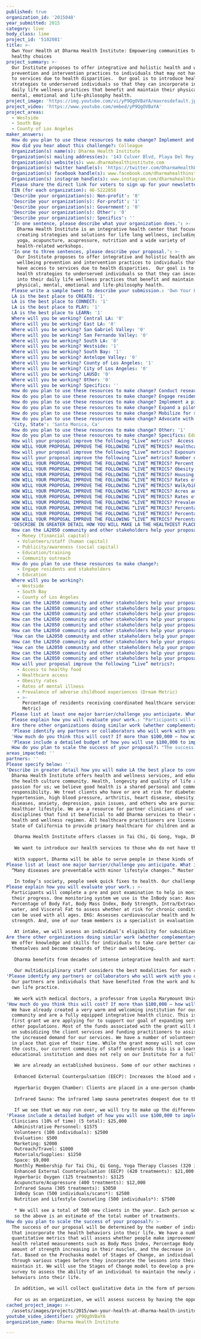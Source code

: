 ```yaml
---
published: true
organization_id: '2015048'
year_submitted: 2015
category: live
body_class: lime
project_id: '5102081'
title: >-
  Own Your Health at Dharma Health Institute: Empowering communities to make
  healthy choices
project_summary: >-
  Our Institute proposes to offer integrative and holistic health and wellbeing
  prevention and intervention practices to individuals that may not have access
  to services due to health disparities.  Our goal is to introduce health
  strategies to underserved individuals so that they can incorporate into their
  daily life wellness practices that benefit and maintain their physical,
  mental, emotional and life-philosophy health. 
project_image: 'https://img.youtube.com/vi/yP9QgOVBaYA/maxresdefault.jpg'
project_video: 'https://www.youtube.com/embed/yP9QgOVBaYA'
project_areas:
  - Westside
  - South Bay
  - County of Los Angeles
maker_answers:
  How do you plan to use these resources to make change? Implement and track policy: '0'
  How did you hear about this challenge?: Colleague
  Organization(s) name(s): Dharma Health Institute
  Organization(s) mailing address(es): '143 Culver Blvd, Playa Del Rey, Ca 90293'
  Organization(s) website(s): www.dharmahealthinstitute.com
  Organization(s) twitter handle(s): 'https://twitter.com/DharmaHealthLA'
  Organization(s) facebook handle(s): www.facebook.com/dharmahealthinstitute
  Organization(s) instagram handle(s): www.instagram.com/dharmahealthinstitute
  Please share the direct link for voters to sign up for your newsletter(s): 'http://www.dharmahealthinstitute.com/contact/'
  EIN (for each organization): 46-5222858
  'Describe your organization(s): Non-profit': '0'
  'Describe your organization(s): For-profit': '1'
  'Describe your organization(s): Government': '0'
  'Describe your organization(s): Other': '0'
  'Describe your organization(s): Specifics': ''
  'In one sentence, please describe what your organization does.': >-
    Dharma Health Institute is an integrative health center that focuses on
    creating strategies and solutions for life long wellness, including tai chi,
    yoga, acupuncture, acupressure, nutrition and a wide variety of
    health-related workshops.
  'In one to three sentences, please describe your proposal.': >-
    Our Institute proposes to offer integrative and holistic health and
    wellbeing prevention and intervention practices to individuals that may not
    have access to services due to health disparities.  Our goal is to introduce
    health strategies to underserved individuals so that they can incorporate
    into their daily life wellness practices that benefit and maintain their
    physical, mental, emotional and life-philosophy health. 
  Please write a sample tweet to describe your submission.: 'Own Your Health @dharmahealthinstitute. #dharmahealthLA'
  LA is the best place to CREATE: '1'
  LA is the best place to CONNECT: '1'
  LA is the best place to PLAY: '1'
  LA is the best place to LEARN: '1'
  Where will you be working? Central LA: '0'
  Where will you be working? East LA: '0'
  Where will you be working? San Gabriel Valley: '0'
  Where will you be working? San Fernando Valley: '0'
  Where will you be working? South LA: '0'
  Where will you be working? Westside: '1'
  Where will you be working? South Bay: '1'
  Where will you be working? Antelope Valley: '0'
  Where will you be working? County of Los Angeles: '1'
  Where will you be working? City of Los Angeles: '0'
  Where will you be working? LAUSD: '0'
  Where will you be working? Other: '0'
  Where will you be working? Specifics: ''
  How do you plan to use these resources to make change? Conduct research: '0'
  How do you plan to use these resources to make change? Engage residents and stakeholders: '1'
  How do you plan to use these resources to make change? Implement a pilot or new project: '0'
  How do you plan to use these resources to make change? Expand a pilot or program: '1'
  How do you plan to use these resources to make change? Mobilize for systems change: '0'
  How do you plan to use these resources to make change? Advocate with policymakers and leaders: '0'
  'City, State': 'Santa Monica, Ca'
  How do you plan to use these resources to make change? Other: '1'
  How do you plan to use these resources to make change? Specifics: Education
  How will your proposal improve the following “Live” metrics?  Access to healthy food: '1'
  HOW WILL YOUR PROPOSAL IMPROVE THE FOLLOWING “LIVE” METRICS? Healthcare access: '1'
  How will your proposal improve the following “Live” metrics? Exposure to air toxins: '0'
  How will your proposal improve the following “Live” metrics? Number of households below the self-sufficiency index: '0'
  HOW WILL YOUR PROPOSAL IMPROVE THE FOLLOWING “LIVE” METRICS? Percent of imported water: '0'
  HOW WILL YOUR PROPOSAL IMPROVE THE FOLLOWING “LIVE” METRICS? Obesity rates: '1'
  HOW WILL YOUR PROPOSAL IMPROVE THE FOLLOWING “LIVE” METRICS? Housing affordability: '0'
  HOW WILL YOUR PROPOSAL IMPROVE THE FOLLOWING “LIVE” METRICS? Rates of homelessness: '0'
  HOW WILL YOUR PROPOSAL IMPROVE THE FOLLOWING “LIVE” METRICS? Walk/bike/transit score: '0'
  HOW WILL YOUR PROPOSAL IMPROVE THE FOLLOWING “LIVE” METRICS? Acres and miles of polluted waterways: '0'
  HOW WILL YOUR PROPOSAL IMPROVE THE FOLLOWING “LIVE” METRICS? Rates of mental illness: '1'
  HOW WILL YOUR PROPOSAL IMPROVE THE FOLLOWING “LIVE” METRICS? Prevalence of adverse childhood experiences (Dream Metric): '1'
  HOW WILL YOUR PROPOSAL IMPROVE THE FOLLOWING “LIVE” METRICS? Percentage of LA communities that are resilient (Dream Metric): '0'
  HOW WILL YOUR PROPOSAL IMPROVE THE FOLLOWING “LIVE” METRICS? Percentage of residents receiving coordinated healthcare services (Dream Metric): '1'
  HOW WILL YOUR PROPOSAL IMPROVE THE FOLLOWING “LIVE” METRICS? Percentage of tree canopy cover (Dream Metric): '0'
  'DESCRIBE IN GREATER DETAIL HOW YOU WILL MAKE LA THE HEALTHIEST PLACE TO LIVE: ': "Dharma Health Institute offers health and wellness services, and education for the health culture community. Health, longevity and quality of life are a passion for us; we believe good health is a shared personal and community responsibility. We treat clients who have or are at risk for diabetes, hypertension, high blood pressure, arthritis, heart disease, obesity, chronic diseases, anxiety, depression, pain issues, and others who are pursuing a healthier lifestyle. We are a resource for partner clinicians of various disciplines that find it beneficial to add Dharma services to their clients’ health and wellness regimen. All healthcare practitioners are licensed by the State of California to provide primary healthcare for children and adults. \r\n\r\nDharma Health Institute offers classes in Tai Chi, Qi Gong, Yoga, Dharma Youth, Family Fitness as well as a number of Preventative and Integrative Health services. We also offer acupuncture, acupressure, nutrition, herbs, and nutraceuticals, as well as number of integrative modalities such as Hyperbaric Oxygen, Enhanced External Counterpulsation (EECP), Infrared Sauna, Neuroplasticity and Mental Health services. \r\n\r\nWe want to introduce our health services to those who do not have the means to create a holistic approach to their health and wellness. For example, one of our community partners shared the story of a 30 year-old Latina, mother of three with a weight problem. She has not yet been approved through her Medi-Cal HMO to see a dietician and is experiencing anxiety, depression and symptoms associated with pre-diabetes. She has two special needs children, and a host of her own adverse childhood experiences. She and her children could access services at our Dharma Institute. In another case, a 67-year-old Viet Nam Vet suffers from PTSD and depression, has high blood pressure, an enlarged heart, diabetes, poor circulation and struggles with his weight.  He receives medical interventions at his local VA and has received acupuncture, and claims “This has helped me more than all the medicines I have received.”  However, due to the restrictions of his health benefits, his access is not consistent. He would benefit from Dharma services. Or, in a different kind of situation, there is a new mom that needs to reduce her stress: Stroller-yoga or tai chi might be perfect for her. \r\n\r\nWith support, Dharma will be able to serve people in these kinds of situations and that need a sliding scale for fees.\r\n"
  How can the LA2050 community and other stakeholders help your proposal succeed?:
    - Money (financial capital)
    - Volunteers/staff (human capital)
    - Publicity/awareness (social capital)
    - Education/training
    - Community outreach
  How do you plan to use these resources to make change?:
    - Engage residents and stakeholders
    - Education
  Where will you be working?:
    - Westside
    - South Bay
    - County of Los Angeles
  How can the LA2050 community and other stakeholders help your proposal succeed? Specifics: ''
  How can the LA2050 community and other stakeholders help your proposal succeed? Other: '0'
  How can the LA2050 community and other stakeholders help your proposal succeed? Quality improvement research: '0'
  How can the LA2050 community and other stakeholders help your proposal succeed? Money (financial capital): '1'
  How can the LA2050 community and other stakeholders help your proposal succeed? Volunteers/staff (human capital): '1'
  How can the LA2050 community and other stakeholders help your proposal succeed? Publicity/awareness (social capital): '1'
  'How can the LA2050 community and other stakeholders help your proposal succeed? Infrastructure (building/space/vehicles, etc.)': '0'
  How can the LA2050 community and other stakeholders help your proposal succeed? Education/training: '1'
  'How can the LA2050 community and other stakeholders help your proposal succeed? Technical infrastructure (computers, etc.)': '0'
  How can the LA2050 community and other stakeholders help your proposal succeed? Community outreach: '1'
  How can the LA2050 community and other stakeholders help your proposal succeed? Network/relationship support: '0'
  How will your proposal improve the following “Live” metrics?:
    - Access to healthy food
    - Healthcare access
    - Obesity rates
    - Rates of mental illness
    - Prevalence of adverse childhood experiences (Dream Metric)
    - >-
      Percentage of residents receiving coordinated healthcare services (Dream
      Metric)
  Please list at least one major barrier/challenge you anticipate. What is your strategy for overcoming these obstacles?: "“Many diseases are preventable with minor lifestyle changes.” Master Zi\r\n\r\nIn today’s society, people seek quick fixes to health. Our challenge is constructively working with this mentality. One client shares that she wants to lose weight but in the same breath also says that she wants to eat and enjoy her life. She doesn’t want to stop having fun. Her concept of healthy living is life void of joy. Yet, her 76 year old brother-in-law who has been involved in several of our programs dines at wonderful restaurants, looks years younger than his age and has a zest for life.  As practitioners, we want to have her experience that doing things to support wellbeing does not mean taking enjoyment out of life. We invite the whole family to engage in life practices and family members to support one another in sustaining health practices. Also, our members offer support (by phone, after class, individual lessons, going for tea/coffee or lunch) as people begin this journey. \r\n"
  Please explain how you will evaluate your work.: "Participants will complete a pre and post examination to help in monitoring their progress.  One monitoring system we use is the InBody scan: Assesses Percentage of Body Fat, Body Mass Index, Body Strength, Intra/Extracellular water, and Visceral Fat to assess whether at risk for chronic conditions. It can be used with all ages.  EKG: Assesses cardiovascular health and heart strength. And, one of our team members is a specialist in evaluation. \r\n\r\nAt intake, we will assess an individual’s eligibility for subsidized fees. At various points throughout we will ask clients how they are doing, to help catch early issues, as well as give guidance and encouragement; building relationships is important. At the completion of services we will collect Client satisfaction data related to the specific services they received. We will use data regularly collected by the various machines and progress notes from our files. Collectively, this will provide an evaluation picture of clients’ changes. \r\n"
  Are there other organizations doing similar work (whether complementary or competitive)? What is unique about your proposed approach?: "We offer knowledge and skills for individuals to take care better care of themselves and become stewards of their own wellbeing.\r\n\r\nDharma benefits from decades of intense integrative health and martial arts training, study, practical applications and commitment by its co-owners. Our quality of life programs set us apart from many competitors in that we also draw from the Vedic Sciences and neuroplasticity. We help individuals with integrating nutrition, physical movement, and techniques to shift their consciousness towards healthier living and psychological, social and mental good health. \r\n\r\nOur multidisciplinary staff considers the best modalities for each client. We can take victims of crime insurance and traditional medical insurances. We offer health trainings via SKYPE. Our practitioners are culturally/linguistically diverse (Spanish, Hindi, Urdu). Our clients, too, are diverse: students, mothers and babies, families, professionals, retirees, etc. \r\n\r\n"
  'Please identify any partners or collaborators who will work with you on this project. How much of the $100,000 grant award will each partner receive?': "Our partners are individuals that have benefited from the work and have their own life practice. \r\n\r\nWe work with medical doctors, a professor from Loyola Marymount University, which is the head of the Asian Studies program, Chinese medical practitioners including acupuncturists and herbalists, physical therapists, social workers, counselors, marriage and family therapists, as well other institutions. We also teach at various venues including Malibu Fitness and Loyola Marymount University. For events, we partner with local businesses including Rawvolution and Simply Wholesome, a natural food grocery store and restaurant, locally owned and operated. We donate to a number of organizations including One World Health Project, a non-profit organization training health workers in Africa and South America, Firefighters association, Race for the Cure and local companies holding raffles or community fundraising events. Based on the number of clients we receive and the health issues they are experiencing, the partners will receive monetary compensation for their time. The fees calculated will be sliding scale and thus it is hard to assess how much each partner will receive. Within our organization, there is an understanding of Dakshana, giving a portion of the knowledge received, so we consistently have volunteers working alongside us administratively as well a teaching. This is foundational to our work; it, too, sets us apart from some other organizations. If we receive this grant, these volunteers will receive a small payment for their assistance. \r\n"
  'How much do you think this will cost? If more than $100,000 – how will you cover the additional costs?': "We have already created a very warm and welcoming institution for our existing community and are a fully equipped integrative health clinic. This is the first grant we are applying for to support our goal of expanding services to other populations. Most of the funds associated with the grant will be spent on subsidizing the client services and funding practitioners to assist with the increased demand for our services. We have a number of volunteers already in place that give of their time. While the grant money will not cover all of the costs, our current community of staff understands this is a learning and educational institution and does not rely on our Institute for a full income. \r\n\r\nWe are already an established business. Some of our other machines not yet mentioned include: \r\n\r\nEnhanced External Counterpulsation (EECP): Increases the blood and oxygen supply to the heart muscle and decreases the amount of work the heart has to do to pump blood to the rest of the body. This is an excellent machine for anyone experiencing cardiovascular issues, diabetes and many chronic diseases that result from being obese. This machine is under used by cardiovascular clients because many people do not know about it and/or insurance has stopped paying for these treatments so it is no longer affordable. \r\n\r\nHyperbaric Oxygen Chamber: Clients are placed in a one-person chamber where 100% oxygen is circulated. The oxygen is pressurized so the air pressure is  2-3 times greater than normal. As a result, the lungs and skin absorb more concentrated oxygen in a shorter period of time. This allows for growth of new blood vessels with reduced circulation including artherosclerosis, aids in treatment of infection, diabetic ulcers, MS, macular degeneration, and helps restore brain function. \r\n\r\nInfrared Sauna: The infrared lamp sauna penetrates deepest due to the fact that the heat source is all concentrated in a small area, and not due to the frequencies of the energy used. It is also an antioxidant nutrient, activates the cells, supports metabolic processes and decouples toxins from water molecules. Infrared sauna therapy is one of the least costly, safest and most powerful ways to eliminate toxic metals, toxic chemicals and chronic infections.  \r\n\r\nIf we see that we may run over, we will try to make up the difference through various insurances or an additional grant.\r\n"
  'Please include a detailed budget of how you will use $100,000 to implement this project.': "Clinicians (10% of time) (5 total): $25,000\r\nAdministrative Personnel: $1575\r\nVolunteers (100 individuals): $2500\r\nEvaluation: $500\r\nMarketing: $2000\r\nOutreach/Travel: $1000\r\nMaterials/Supplies: $1250\r\nSpace: $9,000\r\nMonthly Membership for Tai Chi, Qi Gong, Yoga Therapy Classes (320 individuals): $8000\r\nEnhanced External Counterpulsation (EECP) (420 treatments): $21,000\r\nHyperbaric Oxygen (125 treatments): $3125\r\nAcupuncture/Acupressure (400 treatments): $12,000\r\nInfrared Sauna (305 treatments): $3050\r\nInBody Scan (500 individuals/scans*): $2500\r\nNutrition and Lifestyle Counseling (500 individuals*): $7500\r\n\r\n* We will see a total of 500 new clients in the year. Each person will receive an InBody Scan for Diagnostic purposes and Nutrition/Lifestyle counseling. Each client may receive one or more treatments in the category depending on personal situation\r\nso the above is an estimate of the total number of treatments. \r\n"
  How do you plan to scale the success of your proposal?: "The success of our proposal will be determined by the number of individuals that incorporate the health behaviors into their life. We have a number of quantitative metrics that will assess whether people make improvements on health related measurements such as Body Mass Index, Percentage Body fat, the amount of strength increasing in their muscles, and the decrease in visceral fat. Based on the Prochaska model of Stages of Change, an individual cycles through various stages before they incorporate the lessons into their life and maintain it. We will use the Stages of Change model to develop a pre-post test survey to assess the ability of an individual to maintain the newly adopted behaviors into their life. \r\n\r\nIn addition, we will collect qualitative data in the form of personal follow up with clients to assess their mental and emotional well being as a result of their ability to cope with their illness in a healthier way. \r\n\r\nFor us as an organization, we will assess success by having the opportunity to provide integrative health services to a wider population and offer the community at large an opportunity to learn strategies and techniques to live a healthier, a more productive life and be empowered to make health decisions based on the knowledge they receive. \r\n"
areas_impacted: ''
partners: ''
Please specify below: ''
'Describe in greater detail how you will make LA the best place to connect:': >-
  Dharma Health Institute offers health and wellness services, and education for
  the health culture community. Health, longevity and quality of life are a
  passion for us; we believe good health is a shared personal and community
  responsibility. We treat clients who have or are at risk for diabetes,
  hypertension, high blood pressure, arthritis, heart disease, obesity, chronic
  diseases, anxiety, depression, pain issues, and others who are pursuing a
  healthier lifestyle. We are a resource for partner clinicians of various
  disciplines that find it beneficial to add Dharma services to their clients’
  health and wellness regimen. All healthcare practitioners are licensed by the
  State of California to provide primary healthcare for children and adults. 
   
   Dharma Health Institute offers classes in Tai Chi, Qi Gong, Yoga, Dharma Youth, Family Fitness as well as a number of Preventative and Integrative Health services. We also offer acupuncture, acupressure, nutrition, herbs, and nutraceuticals, as well as number of integrative modalities such as Hyperbaric Oxygen, Enhanced External Counterpulsation (EECP), Infrared Sauna, Neuroplasticity and Mental Health services. 
   
   We want to introduce our health services to those who do not have the means to create a holistic approach to their health and wellness. For example, one of our community partners shared the story of a 30 year-old Latina, mother of three with a weight problem. She has not yet been approved through her Medi-Cal HMO to see a dietician and is experiencing anxiety, depression and symptoms associated with pre-diabetes. She has two special needs children, and a host of her own adverse childhood experiences. She and her children could access services at our Dharma Institute. In another case, a 67-year-old Viet Nam Vet suffers from PTSD and depression, has high blood pressure, an enlarged heart, diabetes, poor circulation and struggles with his weight. He receives medical interventions at his local VA and has received acupuncture, and claims “This has helped me more than all the medicines I have received.” However, due to the restrictions of his health benefits, his access is not consistent. He would benefit from Dharma services. Or, in a different kind of situation, there is a new mom that needs to reduce her stress: Stroller-yoga or tai chi might be perfect for her. 
   
   With support, Dharma will be able to serve people in these kinds of situations and that need a sliding scale for fees.
Please list at least one major barrier/challenge you anticipate. What is your strategy for overcoming these obstacles?: |-
  “Many diseases are preventable with minor lifestyle changes.” Master Zi
   
   In today’s society, people seek quick fixes to health. Our challenge is constructively working with this mentality. One client shares that she wants to lose weight but in the same breath also says that she wants to eat and enjoy her life. She doesn’t want to stop having fun. Her concept of healthy living is life void of joy. Yet, her 76 year old brother-in-law who has been involved in several of our programs dines at wonderful restaurants, looks years younger than his age and has a zest for life. As practitioners, we want to have her experience that doing things to support wellbeing does not mean taking enjoyment out of life. We invite the whole family to engage in life practices and family members to support one another in sustaining health practices. Also, our members offer support (by phone, after class, individual lessons, going for tea/coffee or lunch) as people begin this journey.
Please explain how you will evaluate your work.: >-
  Participants will complete a pre and post examination to help in monitoring
  their progress. One monitoring system we use is the InBody scan: Assesses
  Percentage of Body Fat, Body Mass Index, Body Strength, Intra/Extracellular
  water, and Visceral Fat to assess whether at risk for chronic conditions. It
  can be used with all ages. EKG: Assesses cardiovascular health and heart
  strength. And, one of our team members is a specialist in evaluation. 
   
   At intake, we will assess an individual’s eligibility for subsidized fees. At various points throughout we will ask clients how they are doing, to help catch early issues, as well as give guidance and encouragement; building relationships is important. At the completion of services we will collect Client satisfaction data related to the specific services they received. We will use data regularly collected by the various machines and progress notes from our files. Collectively, this will provide an evaluation picture of clients’ changes.
Are there other organizations doing similar work (whether complementary or competitive)? What is unique about your proposed approach?: >-
  We offer knowledge and skills for individuals to take care better care of
  themselves and become stewards of their own wellbeing.
   
   Dharma benefits from decades of intense integrative health and martial arts training, study, practical applications and commitment by its co-owners. Our quality of life programs set us apart from many competitors in that we also draw from the Vedic Sciences and neuroplasticity. We help individuals with integrating nutrition, physical movement, and techniques to shift their consciousness towards healthier living and psychological, social and mental good health. 
   
   Our multidisciplinary staff considers the best modalities for each client. We can take victims of crime insurance and traditional medical insurances. We offer health trainings via SKYPE. Our practitioners are culturally/linguistically diverse (Spanish, Hindi, Urdu). Our clients, too, are diverse: students, mothers and babies, families, professionals, retirees, etc.
'Please identify any partners or collaborators who will work with you on this project. How much of the $100,000 grant award will each partner receive?': >-
  Our partners are individuals that have benefited from the work and have their
  own life practice. 
   
   We work with medical doctors, a professor from Loyola Marymount University, which is the head of the Asian Studies program, Chinese medical practitioners including acupuncturists and herbalists, physical therapists, social workers, counselors, marriage and family therapists, as well other institutions. We also teach at various venues including Malibu Fitness and Loyola Marymount University. For events, we partner with local businesses including Rawvolution and Simply Wholesome, a natural food grocery store and restaurant, locally owned and operated. We donate to a number of organizations including One World Health Project, a non-profit organization training health workers in Africa and South America, Firefighters association, Race for the Cure and local companies holding raffles or community fundraising events. Based on the number of clients we receive and the health issues they are experiencing, the partners will receive monetary compensation for their time. The fees calculated will be sliding scale and thus it is hard to assess how much each partner will receive. Within our organization, there is an understanding of Dakshana, giving a portion of the knowledge received, so we consistently have volunteers working alongside us administratively as well a teaching. This is foundational to our work; it, too, sets us apart from some other organizations. If we receive this grant, these volunteers will receive a small payment for their assistance.
'How much do you think this will cost? If more than $100,000 – how will you cover the additional costs?': >-
  We have already created a very warm and welcoming institution for our existing
  community and are a fully equipped integrative health clinic. This is the
  first grant we are applying for to support our goal of expanding services to
  other populations. Most of the funds associated with the grant will be spent
  on subsidizing the client services and funding practitioners to assist with
  the increased demand for our services. We have a number of volunteers already
  in place that give of their time. While the grant money will not cover all of
  the costs, our current community of staff understands this is a learning and
  educational institution and does not rely on our Institute for a full income. 
   
   We are already an established business. Some of our other machines not yet mentioned include: 
   
   Enhanced External Counterpulsation (EECP): Increases the blood and oxygen supply to the heart muscle and decreases the amount of work the heart has to do to pump blood to the rest of the body. This is an excellent machine for anyone experiencing cardiovascular issues, diabetes and many chronic diseases that result from being obese. This machine is under used by cardiovascular clients because many people do not know about it and/or insurance has stopped paying for these treatments so it is no longer affordable. 
   
   Hyperbaric Oxygen Chamber: Clients are placed in a one-person chamber where 100% oxygen is circulated. The oxygen is pressurized so the air pressure is 2-3 times greater than normal. As a result, the lungs and skin absorb more concentrated oxygen in a shorter period of time. This allows for growth of new blood vessels with reduced circulation including artherosclerosis, aids in treatment of infection, diabetic ulcers, MS, macular degeneration, and helps restore brain function. 
   
   Infrared Sauna: The infrared lamp sauna penetrates deepest due to the fact that the heat source is all concentrated in a small area, and not due to the frequencies of the energy used. It is also an antioxidant nutrient, activates the cells, supports metabolic processes and decouples toxins from water molecules. Infrared sauna therapy is one of the least costly, safest and most powerful ways to eliminate toxic metals, toxic chemicals and chronic infections. 
   
   If we see that we may run over, we will try to make up the difference through various insurances or an additional grant.
'Please include a detailed budget of how you will use $100,000 to implement this project.': |-
  Clinicians (10% of time) (5 total): $25,000
   Administrative Personnel: $1575
   Volunteers (100 individuals): $2500
   Evaluation: $500
   Marketing: $2000
   Outreach/Travel: $1000
   Materials/Supplies: $1250
   Space: $9,000
   Monthly Membership for Tai Chi, Qi Gong, Yoga Therapy Classes (320 individuals): $8000
   Enhanced External Counterpulsation (EECP) (420 treatments): $21,000
   Hyperbaric Oxygen (125 treatments): $3125
   Acupuncture/Acupressure (400 treatments): $12,000
   Infrared Sauna (305 treatments): $3050
   InBody Scan (500 individuals/scans*): $2500
   Nutrition and Lifestyle Counseling (500 individuals*): $7500
   
   * We will see a total of 500 new clients in the year. Each person will receive an InBody Scan for Diagnostic purposes and Nutrition/Lifestyle counseling. Each client may receive one or more treatments in the category depending on personal situation
   so the above is an estimate of the total number of treatments.
How do you plan to scale the success of your proposal?: >-
  The success of our proposal will be determined by the number of individuals
  that incorporate the health behaviors into their life. We have a number of
  quantitative metrics that will assess whether people make improvements on
  health related measurements such as Body Mass Index, Percentage Body fat, the
  amount of strength increasing in their muscles, and the decrease in visceral
  fat. Based on the Prochaska model of Stages of Change, an individual cycles
  through various stages before they incorporate the lessons into their life and
  maintain it. We will use the Stages of Change model to develop a pre-post test
  survey to assess the ability of an individual to maintain the newly adopted
  behaviors into their life. 
   
   In addition, we will collect qualitative data in the form of personal follow up with clients to assess their mental and emotional well being as a result of their ability to cope with their illness in a healthier way. 
   
   For us as an organization, we will assess success by having the opportunity to provide integrative health services to a wider population and offer the community at large an opportunity to learn strategies and techniques to live a healthier, a more productive life and be empowered to make health decisions based on the knowledge they receive.
cached_project_image: >-
  /assets/images/projects/2015/own-your-health-at-dharma-health-institute-empowering-communities-to-make-healthy-choices/img.youtube.com/vi/yP9QgOVBaYA/maxresdefault.jpg
youtube_video_identifier: yP9QgOVBaYA
organization_name: Dharma Health Institute

---
```

